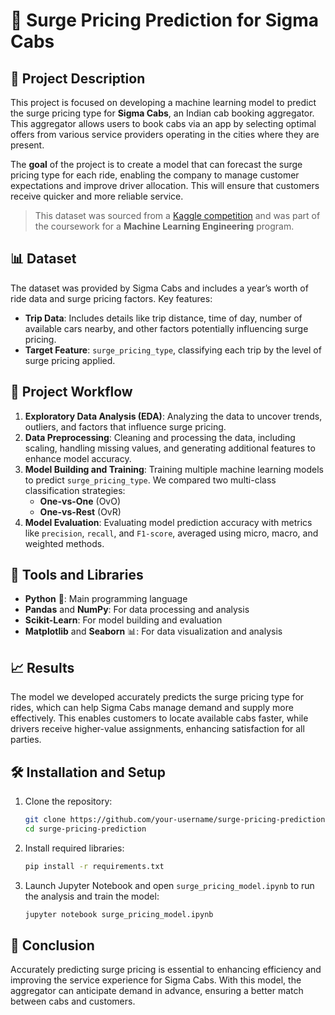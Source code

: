 # 🚕 Surge Pricing Prediction for Sigma Cabs

## 📝 Project Description

This project is focused on developing a machine learning model to predict the surge pricing type for **Sigma Cabs**, an Indian cab booking aggregator. This aggregator allows users to book cabs via an app by selecting optimal offers from various service providers operating in the cities where they are present.

The **goal** of the project is to create a model that can forecast the surge pricing type for each ride, enabling the company to manage customer expectations and improve driver allocation. This will ensure that customers receive quicker and more reliable service.

> This dataset was sourced from a [Kaggle competition](https://www.kaggle.com/datasets/arashnic/taxi-pricing-with-mobility-analytics) and was part of the coursework for a **Machine Learning Engineering** program. 

## 📊 Dataset

The dataset was provided by Sigma Cabs and includes a year’s worth of ride data and surge pricing factors. Key features:

- **Trip Data**: Includes details like trip distance, time of day, number of available cars nearby, and other factors potentially influencing surge pricing.
- **Target Feature**: `surge_pricing_type`, classifying each trip by the level of surge pricing applied.

## 🚀 Project Workflow

1. **Exploratory Data Analysis (EDA)**: Analyzing the data to uncover trends, outliers, and factors that influence surge pricing.
2. **Data Preprocessing**: Cleaning and processing the data, including scaling, handling missing values, and generating additional features to enhance model accuracy.
3. **Model Building and Training**: Training multiple machine learning models to predict `surge_pricing_type`. We compared two multi-class classification strategies:
    - **One-vs-One** (OvO)
    - **One-vs-Rest** (OvR)
4. **Model Evaluation**: Evaluating model prediction accuracy with metrics like `precision`, `recall`, and `F1-score`, averaged using micro, macro, and weighted methods.

## 🔧 Tools and Libraries

- **Python** 🐍: Main programming language
- **Pandas** and **NumPy**: For data processing and analysis
- **Scikit-Learn**: For model building and evaluation
- **Matplotlib** and **Seaborn** 📊: For data visualization and analysis

## 📈 Results

The model we developed accurately predicts the surge pricing type for rides, which can help Sigma Cabs manage demand and supply more effectively. This enables customers to locate available cabs faster, while drivers receive higher-value assignments, enhancing satisfaction for all parties.

## 🛠️ Installation and Setup

1. Clone the repository:

    ```bash
    git clone https://github.com/your-username/surge-pricing-prediction.git
    cd surge-pricing-prediction
    ```

2. Install required libraries:

    ```bash
    pip install -r requirements.txt
    ```

3. Launch Jupyter Notebook and open `surge_pricing_model.ipynb` to run the analysis and train the model:

    ```bash
    jupyter notebook surge_pricing_model.ipynb
    ```

## 🎉 Conclusion

Accurately predicting surge pricing is essential to enhancing efficiency and improving the service experience for Sigma Cabs. With this model, the aggregator can anticipate demand in advance, ensuring a better match between cabs and customers.
